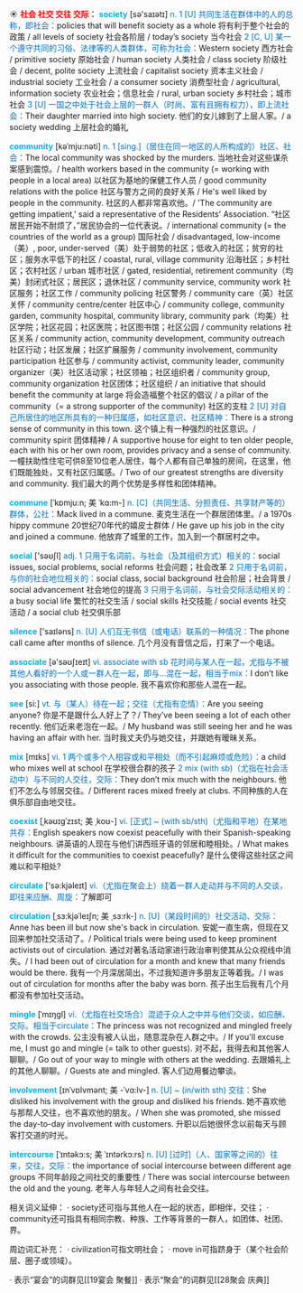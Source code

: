 ☀ <font color="red">**社会 社交 交往 交际：**</font>
<font color="sky blue">**society**</font> [sə'saɪətɪ] 
<font color="#0070c0">n. 1 [U] 共同生活在群体中的人的总称，即社会：</font>policies that will benefit society as a whole 将有利于整个社会的政策 / all levels of society 社会各阶层 / today’s society 当今社会 <font color="#0070c0">2 [C, U] 某一个遵守共同的习俗、法律等的人类群体，可称为社会：</font>Western society 西方社会 / primitive society 原始社会 / human society 人类社会 / class society 阶级社会 / decent, polite society 上流社会 / capitalist society 资本主义社会 / industrial society 工业社会 / a consumer society 消费型社会 / agricultural, information society 农业社会；信息社会 / rural, urban society 乡村社会；城市社会 <font color="#0070c0">3 [U] 一国之中处于社会上层的一群人（时尚、富有且拥有权力），即上流社会：</font>Their daughter married into high society. 他们的女儿嫁到了上层人家。/ a society wedding 上层社会的婚礼
           
<font color="sky blue">**community**</font> [kəˈmju:nəti]
<font color="#0070c0">n. 1 [sing.]（居住在同一地区的人所构成的）社区、社会：</font>The local community was shocked by the murders. 当地社会对这些谋杀案感到震惊。/ health workers based in the community (= working with people in a local area) 以社区为基地的保健工作人员 / good community relations with the police 社区与警方之间的良好关系 / He's well liked by people in the community. 社区的人都非常喜欢他。/ 'The community are getting impatient,' said a representative of the Residents' Association. “社区居民开始不耐烦了，”居民协会的一位代表说。/ international community (= the countries of the world as a group) 国际社会 / disadvantaged, low-income（美）, poor, under-served（美）处于弱势的社区；低收入的社区；贫穷的社区；服务水平低下的社区 / coastal, rural, village community 沿海社区；乡村社区；农村社区 / urban 城市社区 / gated, residential, retirement community（均美）封闭式社区；居民区；退休社区 / community service, community work 社区服务；社区工作 / community policing 社区警务 / community care（英）社区关怀 / community centre/center 社区中心 / community college, community garden, community hospital, community library, community park（均美）社区学院；社区花园；社区医院；社区图书馆；社区公园 / community relations 社区关系 / community action, community development, community outreach 社区行动；社区发展；社区扩展服务 / community involvement, community participation 社区参与 / community activist, community leader, community organizer（美）社区活动家；社区领袖；社区组织者 / community group, community organization 社区团体；社区组织 / an initiative that should benefit the community at large 将会造福整个社区的倡议 / a pillar of the community（= a strong supporter of the community) 社区的支柱 <font color="#0070c0">2 [U] 对自己所居住的地区所具有的一种归属感，如社区意识、社区精神：</font>There is a strong sense of community in this town. 这个镇上有一种强烈的社区意识。/ community spirit 团体精神 / A supportive house for eight to ten older people, each with his or her own room, provides privacy and a sense of community. 一幢扶助性住宅可供8至10位老人居住，每个人都有自己单独的房间，在这里，他们既能独处，又有社区归属感。/ Two of our greatest strengths are diversity and community. 我们最大的两个优势是多样性和团体精神。
           
<font color="sky blue">**commune**</font> [ˈkɒmju:n; 美 ˈkɑ:m-]
<font color="#0070c0">n. [C]（共同生活、分担责任、共享财产等的）群体，公社：</font>Mack lived in a commune. 麦克生活在一个群居团体里。/ a 1970s hippy commune 20世纪70年代的嬉皮士群体 / He gave up his job in the city and joined a commune. 他放弃了城里的工作，加入到一个群居村之中。

<font color="sky blue">**social**</font> ['səʊʃl] 
<font color="#0070c0">adj. 1 只用于名词前，与社会（及其组织方式）相关的：</font>social issues, social problems, social reforms 社会问题；社会改革 <font color="#0070c0">2 只用于名词前，与你的社会地位相关的：</font>social class, social background 社会阶层；社会背景 / social advancement 社会地位的提高 <font color="#0070c0">3 只用于名词前，与社会交际活动相关的：</font>a busy social life 繁忙的社交生活 / social skills 社交技能 / social events 社交活动 / a social club 社交俱乐部

<font color="sky blue">**silence**</font> ['saɪləns] 
<font color="#0070c0">n. [U] 人们互无书信（或电话）联系的一种情况：</font>The phone call came after months of silence. 几个月没有音信之后，打来了一个电话。

<font color="sky blue">**associate**</font> [ə'səʊʃɪeɪt] 
<font color="#0070c0">vi. associate with sb 花时间与某人在一起，尤指与不被其他人看好的一个人或一群人在一起，即与…混在一起，相当于mix：</font>I don’t like you associating with those people. 我不喜欢你和那些人混在一起。

<font color="sky blue">**see**</font> [si:] 
<font color="#0070c0">vt. 与（某人）待在一起；交往（尤指有恋情）：</font>Are you seeing anyone? 你是不是跟什么人好上了？/ They’ve been seeing a lot of each other recently. 他们近来老泡在一起。/ My husband was still seeing her and he was having an affair with her. 当时我丈夫仍与她交往，并跟她有暧昧关系。

<font color="sky blue">**mix**</font> [mɪks] 
<font color="#0070c0">vi. 1 两个或多个人相容或和平相处（而不引起麻烦或危险）：</font>a child who mixes well at school 在学校很合群的孩子 <font color="#0070c0">2 mix (with sb)（尤指在社会活动中）与不同的人交往，交际：</font>They don’t mix much with the neighbours. 他们不怎么与邻居交往。/ Different races mixed freely at clubs. 不同种族的人在俱乐部自由地交往。
           
<font color="sky blue">**coexist**</font> [ˌkəʊɪgˈzɪst; 美 ˌkoʊ-]
<font color="#0070c0">vi. [正式] ~ (with sb/sth)（尤指和平地）在某地共存：</font>English speakers now coexist peacefully with their Spanish-speaking neighbours. 讲英语的人现在与他们讲西班牙语的邻居和睦相处。/ What makes it difficult for the communities to coexist peacefully? 是什么使得这些社区之间难以和平相处?

<font color="sky blue">**circulate**</font> ['sə:kjəleɪt] 
<font color="#0070c0">vi.（尤指在聚会上）绕着一群人走动并与不同的人交谈，即往来应酬、周旋：</font>了解即可 
                      
<font color="sky blue">**circulation**</font> [ˌsɜ:kjəˈleɪʃn; 美 ˌsɜ:rk-]
<font color="#0070c0">n. [U]（某段时间的）社交活动、交际：</font>Anne has been ill but now she's back in circulation. 安妮一直生病，但现在又回来参加社交活动了。/ Political trials were being used to keep prominent activists out of circulation. 通过对著名活动家进行政治审判使其从公众视线中消失。/ I had been out of circulation for a month and knew that many friends would be there. 我有一个月深居简出，不过我知道许多朋友正等着我。/ I was out of circulation for months after the baby was born. 孩子出生后我有几个月都没有参加社交活动。
 
<font color="sky blue">**mingle**</font> [ˈmɪŋgl]
<font color="#0070c0">vi.（尤指在社交场合）混迹于众人之中并与他们交谈，如应酬、交际。相当于circulate：</font>The princess was not recognized and mingled freely with the crowds. 公主没有被人认出，随意混杂在人群之中。/ If you'll excuse me, I must go and mingle (= talk to other guests). 对不起，我得去和其他客人聊聊。/ Go out of your way to mingle with others at the wedding. 去跟婚礼上的其他人聊聊。/ Guests ate and mingled. 客人们边用餐边攀谈。
                      
<font color="sky blue">**involvement**</font> [ɪnˈvɒlvmənt; 美 -ˈvɑ:lv-]
<font color="#0070c0">n. [U] ~ (in/with sth) 交往：</font>She disliked his involvement with the group and disliked his friends. 她不喜欢他与那帮人交往，也不喜欢他的朋友。/ When she was promoted, she missed the day-to-day involvement with customers. 升职以后她很怀念以前每天与顾客打交道的时光。

<font color="sky blue">**intercourse**</font> [ˈɪntəkɔ:s; 美 ˈɪntərkɔ:rs]
<font color="#0070c0">n. [U] [过时]（人、国家等之间的）往来，交往，交际：</font>the importance of social intercourse between different age groups 不同年龄段之间社交的重要性 / There was social intercourse between the old and the young. 老年人与年轻人之间有社会交往。

相关词义延伸：
· society还可指与其他人在一起的状态，即相伴，交往；
· community还可指具有相同宗教、种族、工作等背景的一群人，如团体、社团、界。

周边词汇补充：
· civilization可指文明社会；
· move in可指跻身于（某个社会阶层、圈子或领域）。

· 表示“宴会”的词群见[[19宴会 聚餐]]
· 表示“聚会”的词群见[[28聚会 庆典]]
